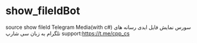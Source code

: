 # show_fileIdBot
source show fileId Telegram Media(with c#) سورس نمایش فایل ایدی رسانه های تلگرام به زبان سی شارپ
support:https://t.me/cpp_cs
